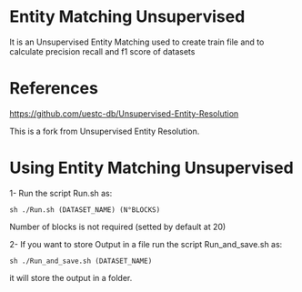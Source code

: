# Entity Matching Unsupervised
It is an Unsupervised Entity Matching used to create train file
and to calculate precision recall and f1 score of datasets

# References

https://github.com/uestc-db/Unsupervised-Entity-Resolution

This is a fork from Unsupervised Entity Resolution.

# Using Entity Matching Unsupervised

1- Run the script Run.sh as:
    
    sh ./Run.sh (DATASET_NAME) (N°BLOCKS)

Number of blocks is not required (setted by default at 20)

2- If you want to store Output in a file run the script Run_and_save.sh as:
    
    sh ./Run_and_save.sh (DATASET_NAME)

it will store the output in a folder.